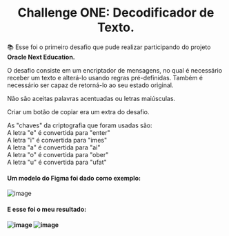 <h1 align="center"> Challenge ONE: Decodificador de Texto. </h1>

<p>📚 Esse foi o primeiro desafio que pude realizar participando do projeto <b>Oracle Next Education.</b></p>
<p>O desafio consiste em um encriptador de mensagens, no qual é necessário receber um texto e alterá-lo usando regras pré-definidas. Também é necessário ser capaz de retorná-lo ao seu estado original.<p>
<p>Não são aceitas palavras acentuadas ou letras maiúsculas.<p>
<p>Criar um botão de copiar era um extra do desafio.<p>
<p>As "chaves" da criptografia que foram usadas são:
<br>A letra "e" é convertida para "enter"
<br>A letra "i" é convertida para "imes"
<br>A letra "a" é convertida para "ai"
<br>A letra "o" é convertida para "ober"
<br>A letra "u" é convertida para "ufat"<p>
<h4>Um modelo do Figma foi dado como exemplo:</h4>

![image](https://user-images.githubusercontent.com/75862731/236681557-3ea2ef11-9940-4c37-a1f3-2a44856fde70.png)

<h4>E esse foi o meu resultado:<h4>

![image](https://user-images.githubusercontent.com/75862731/236681015-e315a2ba-a4e7-4e4f-8e9e-90a7bef0cde9.png)
![image](https://user-images.githubusercontent.com/75862731/236681050-7ebef97a-e903-433c-b4de-fb78e18ea619.png)
